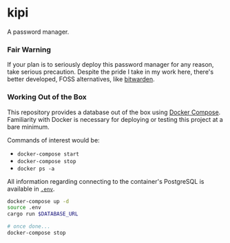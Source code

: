 # kipi

A password manager.

### Fair Warning

If your plan is to seriously deploy this password manager for any reason, take serious precaution.
Despite the pride I take in my work here, there's better developed, FOSS alternatives, like [bitwarden](<https://bitwarden.com/>).

### Working Out of the Box

This repository provides a database out of the box using [Docker Compose](<https://docs.docker.com/compose/>).
Familiarity with Docker is necessary for deploying or testing this project at a bare minimum.

Commands of interest would be:

- `docker-compose start`
- `docker-compose stop`
- `docker ps -a`

All information regarding connecting to the container's PostgreSQL is available in [`.env`](.env).

```sh
docker-compose up -d
source .env
cargo run $DATABASE_URL

# once done...
docker-compose stop
```

